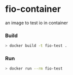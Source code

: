 # fio-container
an image to test io in container

### Build
```bash
> docker build -t fio-test .
```

### Run
```bash
> docker run --rm fio-test
```
